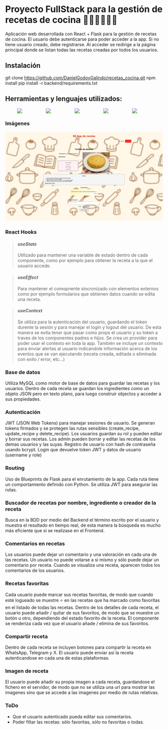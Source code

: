 # Proyecto FullStack para la gestión de recetas de cocina 🥤🥗🍔🍗🍟🥓

Aplicación web desarrollada con React + Flask para la gestión de recetas de cocina. El usuario debe autenticarse para poder acceder a la app. Si no tiene usuario creado, debe registrarse. Al acceder se redirige a la página principal donde se listan todas las recetas creadas por todos los usuarios.

<!-- Personal project developed by Daniel Godoy -->
<!-- https://github.com/DanielGodoyGalindo -->

## Instalación
git clone https://github.com/DanielGodoyGalindo/recetas_cocina.git
npm install
pip install -r backend/requirements.txt

## Herramientas y lenguajes utilizados:
<p style="display:flex; justify-content:center;gap:2rem;">
    <img src="https://cdn.jsdelivr.net/gh/devicons/devicon/icons/typescript/typescript-original.svg" width="60"/>
    <img src="https://cdn.jsdelivr.net/gh/devicons/devicon/icons/react/react-original.svg" width="60"/>
    <img src="https://cdn.jsdelivr.net/gh/devicons/devicon/icons/python/python-original.svg" width="60"/>
    <img src="https://cdn.jsdelivr.net/gh/devicons/devicon/icons/flask/flask-original.svg" width="60"/>
    <img src="https://cdn.jsdelivr.net/gh/devicons/devicon/icons/mysql/mysql-original.svg" width="60"/>
</p>

### Imágenes
![Captura de la App](public/img/github_sample.jpg)

### React Hooks

> #### *useState*
> Utilizado para mantener una variable de estado dentro de cada componente, como por ejemplo para obtener la receta a la que el usuario accede.

> #### *useEffect*
> Para mantener el comopnente sincronizado con elementos externos como por ejemplo formularios que obtienen datos cuando se edita una receta.

> #### *useContext*
> Se utiliza para la autenticación del usuario, guardando el token durente la sesión y para manejar el login y logout del usuario. De esta manera se evita tener que pasar como props el usuario y su token a traves de los componentes padres e hijos. Se crea un provider para poder usar el contexto en toda la app. También se incluye un contexto para enviar alertas al usuario indicandole información acerca de los eventos que se van ejecutando (receta creada, editada o eliminada con exito / error, etc...)

### Base de datos
Utiliza MySQL como motor de base de datos para guardar las recetas y los usuarios. Dentro de cada receta se guardan los ingredientes como un objeto JSON pero en texto plano, para luego construir objectos y acceder a sus propiedades.

### Autenticación
JWT (JSON Web Tokens) para manejar sesiones de usuario. Se generan tokens firmados y se protegen las rutas sensibles (create_recipe, update_recipe y delete_recipe). Los usuarios guardan su rol y pueden editar y borrar sus recetas. Los admin pueden borrar y editar las recetas de los demas usuarios y las suyas. Registro de usuario con hash de contraseña usando bcrypt. Login que devuelve token JWT y datos de usuario (username y role)

### Routing
Uso de Blueprints de Flask para el enrutamiento de la app. Cada ruta tiene un comportamiento definido con Python. Se utiliza JWT para asegurar las rutas.

### Buscador de recetas por nombre, ingrediente o creador de la receta
Busca en la BDD por medio del Backend el término escrito por el usuario y muestra el resultado en tiempo real, de esta manera la búsqueda es mucho más eficiente que si se realizase en el Frontend.

### Comentarios en recetas
Los usuarios puede dejar un comentario y una valoración en cada una de las recetas. Un usuario no puede votarse a si mísmo y sólo puede dejar un comentario por receta. Cuando se visualiza una receta, aparecen todos los comentarios de los usuarios.

### Recetas favoritas
Cada usuario puede marcar sus recetas favoritas, de modo que cuando esté logueado se muestre ⭐ en las recetas que ha marcado como favoritas en el listado de todas las recetas. Dentro de los detalles de cada receta, el usuario puede añadir / quitar de sus favoritos, de modo que se muestre un botón u otro, dependiendo del estado favorito de la receta. El componente se renderiza cada vez que el usuario añade / elimina de sus favoritos.

### Compartir receta
Dentro de cada receta se incluyen botones para compartir la receta en WhatsApp, Telegram y X. El usuario puede enviar así la receta autenticandose en cada una de estas plataformas.

### Imagen de receta
El usuario puede añadir su propia imagen a cada receta, guardandose el fichero en el servidor, de modo que no se utiliza una url para mostrar las imagenes sino que se accede a las imagenes por medio de rutas relativas.

### ToDo
* Que el usuario autenticado pueda editar sus comentarios.
* Poder filtar las recetas: sólo favoritas, sólo no favoritas o todas.